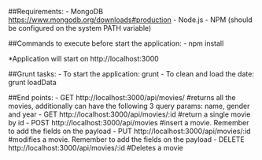 ##Requirements:
    - MongoDB https://www.mongodb.org/downloads#production
    - Node.js
    - NPM (should be configured on the system PATH variable)

##Commands to execute before start the application:
    - npm install

*Application will start on http://localhost:3000
    
##Grunt tasks:
    - To start the application: grunt
    - To clean and load the date: grunt loadData
    
##End points:
    - GET http://localhost:3000/api/movies/ #returns all the movies, additionally can have the following 3 query params: name, gender and year
    - GET http://localhost:3000/api/movies/:id #return a single movie by id
    - POST http://localhost:3000/api/movies #insert a movie. Remember to add the fields on the payload
    - PUT  http://localhost:3000/api/movies/:id #modifies a movie. Remember to add the fields on the payload
    - DELETE http://localhost:3000/api/movies/:id #Deletes a movie